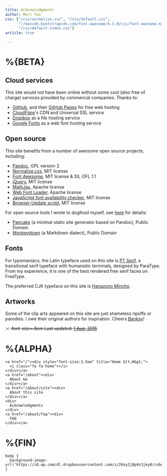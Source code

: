 ```yaml
---
title: Acknowledgments
author: Mort Yao
css: ["/css/normalize.css", "/css/default.css",
      "//maxcdn.bootstrapcdn.com/font-awesome/4.3.0/css/font-awesome.min.css",
      "/css/default-index.css"]
article: true

---
```


# %{BETA}

## Cloud services

This site would not have been online without some cool (also free of charge) services provided by commercial companies. Thanks to:

- [<i class="fa fa-github"></i> GitHub](https://github.com/), and their [GitHub Pages](https://pages.github.com/) for free web hosting
- [<i class="fa fa-cloud"></i> CloudFlare](https://www.cloudflare.com/)'s CDN and Universal SSL service
- [<i class="fa fa-dropbox"></i> Dropbox](https://www.dropbox.com/) as a file hosting service
- [<i class="fa fa-google"></i> Google Fonts](https://www.google.com/fonts) as a web font hosting service

## Open source

This site benefits from a number of awesome open source projects, including:

- [Pandoc](http://pandoc.org/), GPL version 2
- [Normalize.css](https://necolas.github.io/normalize.css/), MIT license
- [Font Awesome](http://fortawesome.github.io/Font-Awesome/), MIT license & SIL OFL 1.1
- [jQuery](https://jquery.com/), MIT license
- [MathJax](http://www.mathjax.org/), Apache license
- [Web Font Loader](https://github.com/typekit/webfontloader), Apache license
- [JavaScript font availability checker](http://www.samclarke.com/2013/06/javascript-is-font-available/), MIT license
- [Browser-Update script](http://browser-update.org/), MIT license

For open source tools I wrote to dogfood myself, see [here](/README.html) for details:

- [Pancake](/README.html) (a minimal static site generator based on Pandoc), Public Domain
- [Monkeydown](/filters/README.html) (a Markdown dialect), Public Domain

## Fonts

For typomaniacs, the Latin typeface used on this site is [PT Serif](http://www.paratype.com/public/), a transitional serif typeface with humanistic terminals, designed by ParaType. From my experience, it is one of the best rendered free serif faces on FreeType.

The preferred CJK typeface on this site is [Hanazono Mincho](http://fonts.jp/hanazono/).

## Artworks

Some of the clip arts appeared on this site are just shameless ripoffs or parodies. I owe their original authors for inspiration. Cheers [Banksy](https://en.wikipedia.org/wiki/Banksy)!

:<
~~:font-size=.8em Last updated: [1 Aug, 2015](/about/acknowledgments)~~

# %{ALPHA}

```:html
<a href="/"><div style="font-size:1.5em" title="Home &lt;H&gt;">
  <i class="fa fa-home"></i>
</div></a>
<a href="/about"><div>
  About me
</div></a>
<a href="/about/site"><div>
  About this site
</div></a>
<div>
  Acknowledgments
</div>
<a href="/about/faq"><div>
  FAQ
</div></a>
```

# %{FIN}

<!-- initialize page-wide style -->
```:css
body {
  background-image: url('https://i0.wp.com/dl.dropboxusercontent.com/s/20sy2j8p9z3jky8/robot%2Bqr_b.png');
}
```
